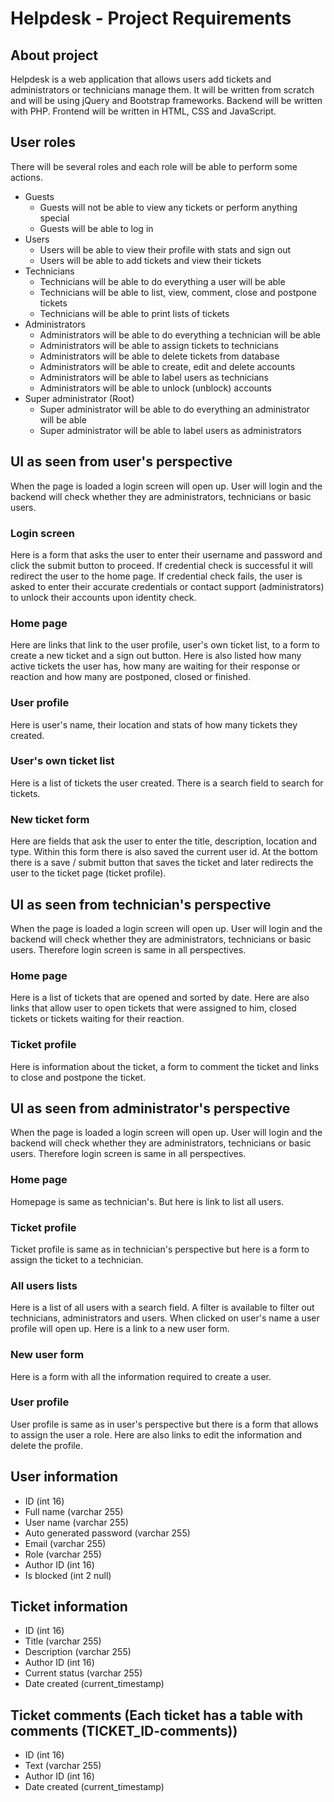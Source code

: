 # Helpdesk - Project Requirements
## About project
Helpdesk is a web application that allows users add tickets and administrators or technicians manage them. It will be written from scratch and will be using jQuery and Bootstrap frameworks.
Backend will be written with PHP. Frontend will be written in HTML, CSS and JavaScript.

## User roles
There will be several roles and each role will be able to perform some actions.
- Guests
  - Guests will not be able to view any tickets or perform anything special
  - Guests will be able to log in
- Users
  - Users will be able to view their profile with stats and sign out
  - Users will be able to add tickets and view their tickets
- Technicians
  - Technicians will be able to do everything a user will be able
  - Technicians will be able to list, view, comment, close and postpone tickets
  - Technicians will be able to print lists of tickets
- Administrators
  - Administrators will be able to do everything a technician will be able
  - Administrators will be able to assign tickets to technicians
  - Administrators will be able to delete tickets from database
  - Administrators will be able to create, edit and delete accounts
  - Administrators will be able to label users as technicians
  - Administrators will be able to unlock (unblock) accounts
- Super administrator (Root)
  - Super administrator will be able to do everything an administrator will be able
  - Super administrator will be able to label users as administrators

## UI as seen from user's perspective
When the page is loaded a login screen will open up. User will login and the backend will check whether they are administrators, technicians or basic users.

### Login screen
Here is a form that asks the user to enter their username and password and click the submit button to proceed. If credential check is successful it will redirect the user to the home page.
If credential check fails, the user is asked to enter their accurate credentials or contact support (administrators) to unlock their accounts upon identity check.

### Home page
Here are links that link to the user profile, user's own ticket list, to a form to create a new ticket and a sign out button. Here is also listed how many active tickets the user has, how many are waiting
for their response or reaction and how many are postponed, closed or finished.

### User profile
Here is user's name, their location and stats of how many tickets they created.

### User's own ticket list
Here is a list of tickets the user created. There is a search field to search for tickets.

### New ticket form
Here are fields that ask the user to enter the title, description, location and type. Within this form there is also saved the current user id.
At the bottom there is a save / submit button that saves the ticket and later redirects the user to the ticket page (ticket profile).

## UI as seen from technician's perspective
When the page is loaded a login screen will open up. User will login and the backend will check whether they are administrators, technicians or basic users.
Therefore login screen is same in all perspectives.

### Home page
Here is a list of tickets that are opened and sorted by date. Here are also links that allow user to open tickets that were assigned to him, closed tickets or tickets waiting for their reaction.

### Ticket profile
Here is information about the ticket, a form to comment the ticket and links to close and postpone the ticket.

## UI as seen from administrator's perspective
When the page is loaded a login screen will open up. User will login and the backend will check whether they are administrators, technicians or basic users.
Therefore login screen is same in all perspectives.

### Home page
Homepage is same as technician's. But here is link to list all users.

### Ticket profile
Ticket profile is same as in technician's perspective but here is a form to assign the ticket to a technician.

### All users lists
Here is a list of all users with a search field. A filter is available to filter out technicians, administrators and users. When clicked on user's name a user profile will open up.
Here is a link to a new user form.

### New user form
Here is a form with all the information required to create a user.

### User profile
User profile is same as in user's perspective but there is a form that allows to assign the user a role. Here are also links to edit the information and delete the profile.

## User information
- ID (int 16)
- Full name (varchar 255)
- User name (varchar 255)
- Auto generated password (varchar 255)
- Email (varchar 255)
- Role (varchar 255)
- Author ID (int 16)
- Is blocked (int 2 null)

## Ticket information
- ID (int 16)
- Title (varchar 255)
- Description (varchar 255)
- Author ID (int 16)
- Current status (varchar 255)
- Date created (current_timestamp)

## Ticket comments (Each ticket has a table with comments (TICKET_ID-comments))
- ID (int 16)
- Text (varchar 255)
- Author ID (int 16)
- Date created (current_timestamp)
